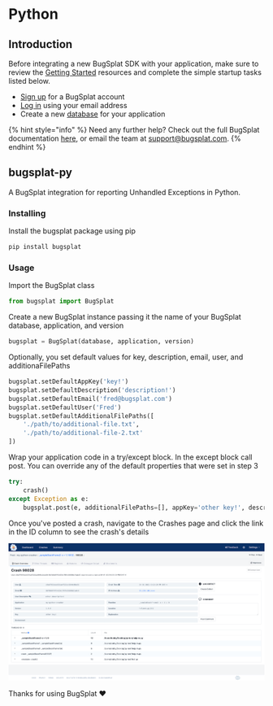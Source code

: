 # Python

## Introduction

Before integrating a new BugSplat SDK with your application, make sure to review the [Getting Started](../../) resources and complete the simple startup tasks listed below.

* [Sign up](https://app.bugsplat.com/v2/sign-up) for a BugSplat account
* [Log in](https://app.bugsplat.com/auth0/login) using your email address
* Create a new [database](https://app.bugsplat.com/v2/settings/company/databases) for your application

{% hint style="info" %}
Need any further help? Check out the full BugSplat documentation [here](../../../../), or email the team at [support@bugsplat.com](mailto:support@bugsplat.com).
{% endhint %}

## bugsplat-py

A BugSplat integration for reporting Unhandled Exceptions in Python.

### Installing

Install the bugsplat package using pip

```bash
pip install bugsplat
```

### Usage

Import the BugSplat class

```python
from bugsplat import BugSplat
```

Create a new BugSplat instance passing it the name of your BugSplat database, application, and version

```python
bugsplat = BugSplat(database, application, version)
```

Optionally, you set default values for key, description, email, user, and additionaFilePaths

```python
bugsplat.setDefaultAppKey('key!')
bugsplat.setDefaultDescription('description!')
bugsplat.setDefaultEmail('fred@bugsplat.com')
bugsplat.setDefaultUser('Fred')
bugsplat.setDefaultAdditionalFilePaths([
    './path/to/additional-file.txt',
    './path/to/additional-file-2.txt'
])
```

Wrap your application code in a try/except block. In the except block call post. You can override any of the default properties that were set in step 3

```python
try:
    crash()
except Exception as e:
    bugsplat.post(e, additionalFilePaths=[], appKey='other key!', description='other description!', email='barney@bugsplat.com', user='Barney')
```

Once you've posted a crash, navigate to the Crashes page and click the link in the ID column to see the crash's details

![BugSplat Python Crash](../../../../.gitbook/assets/python-crash.png)

Thanks for using BugSplat ❤️

